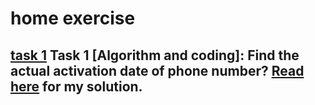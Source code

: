 # home exercise

## [task 1](./task1.md) Task 1 [Algorithm and coding]: Find the actual activation date of phone number? [Read here](./task1.md) for my solution.
